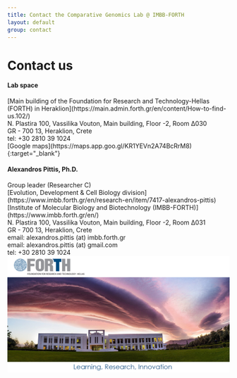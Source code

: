```yaml
---
title: Contact the Comparative Genomics Lab @ IMBB-FORTH
layout: default
group: contact
---
```


# Contact us


<div class="row">

<div class="col-md-4">

  <h4>Lab space </h4>
  [Main building of the Foundation for Research and Technology-Hellas (FORTH) in Heraklion](https://main.admin.forth.gr/en/content/How-to-find-us.102/)<br>
  Ν. Plastira 100, Vassilika Vouton, Main building, Floor -2, Room Δ030<br>
  GR - 700 13, Heraklion, Crete<br>
  tel: +30 2810 39 1024<br>
  [Google maps](https://maps.app.goo.gl/KR1YEVn2A74BcRrM8){:target="_blank"}

</div>

<div class="col-md-4">

  <h4>Alexandros Pittis, Ph.D.</h4>
  Group leader (Researcher C)<br>
  [Evolution, Development & Cell Biology division](https://www.imbb.forth.gr/en/research-en/item/7417-alexandros-pittis)<br>
  [Institute of Molecular Biology and Biotechnology (IMBB-FORTH)](https://www.imbb.forth.gr/en/)<br>
  Ν. Plastira 100, Vassilika Vouton, Main building, Floor -2, Room Δ031<br>
  GR - 700 13, Heraklion, Crete<br>
  email: alexandros.pittis (at) imbb.forth.gr <br>
  email: alexandros.pittis (at) gmail.com <br>
  tel: +30 2810 39 1024

</div>

<!---
<div class="col-md-4">

  <h4> Rebecca Niznak</h4>
  Executive Business Adminstrator for James Fraser and<br>
  [Department of Bioengineering and Therapeutic Sciences](http://bts.ucsf.edu)<br>
  email: rebecca.niznak2 (at) ucsf.edu<br>
  tel: <br>

</div>
-->

</div>

<img class="img-fluid" src="/static/forth_dramatic.jpg" alt="FORTH main building - Copyright: Christos Tsoumplekas">
